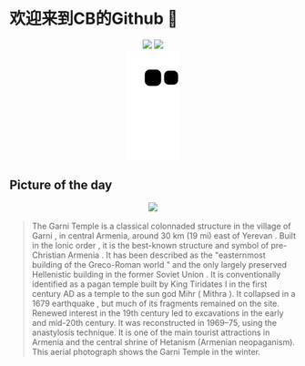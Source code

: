
# 欢迎来到CB的Github 👋

<div align="center">
  <img height="137px" src="https://github-readme-stats.vercel.app/api?username=SuperCB&show_icons=true&theme=radical" />
  <img height="137px" src="https://github-readme-stats.vercel.app/api/top-langs/?username=SuperCB&hide_title=true&hide_border=true&layout=compact&langs_count=6&text_color=000&icon_color=fff" />
</div>


<div align="center">
    <img src="./contribution-snake/github-contribution-grid-snake.svg" />
</div>



## Picture of the day
<div align="center">
  <img width=400px src="https://upload.wikimedia.org/wikipedia/commons/thumb/2/2c/Garni_temple_2021_drone.jpg/960px-Garni_temple_2021_drone.jpg" />
</div>

>The  Garni Temple  is a  classical   colonnaded  structure in the village of  Garni , in central Armenia, around 30 km (19 mi) east of  Yerevan . Built in the  Ionic order , it is the best-known structure and symbol of  pre-Christian Armenia . It has been described as the "easternmost building of the  Greco-Roman world " and the only largely preserved Hellenistic building in the  former Soviet Union . It is conventionally identified as a pagan temple built by King  Tiridates I  in the first century AD as a temple to the sun god  Mihr  ( Mithra ). It collapsed in  a 1679 earthquake , but much of its fragments remained on the site. Renewed interest in the 19th century led to excavations in the early and mid-20th century. It was reconstructed in 1969–75, using the  anastylosis  technique. It is one of the main tourist attractions in Armenia and the central shrine of  Hetanism  (Armenian neopaganism). This  aerial photograph  shows the Garni Temple in the winter.


